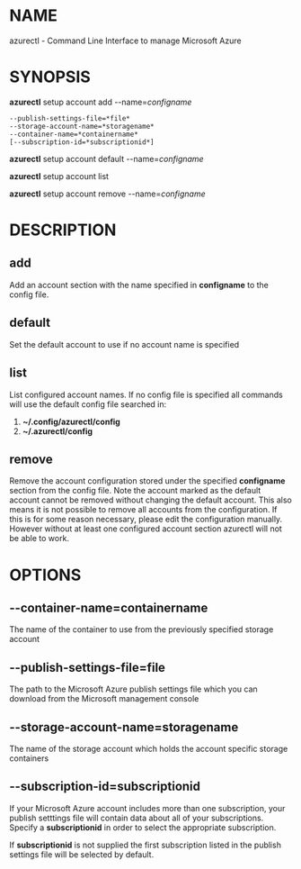 # NAME

azurectl - Command Line Interface to manage Microsoft Azure

# SYNOPSIS

__azurectl__ setup account add --name=*configname*

    --publish-settings-file=*file*
    --storage-account-name=*storagename*
    --container-name=*containername*
    [--subscription-id=*subscriptionid*]

__azurectl__ setup account default --name=*configname*

__azurectl__ setup account list

__azurectl__ setup account remove --name=*configname*

# DESCRIPTION

## __add__

Add an account section with the name specified in __configname__ to the config file.

## __default__

Set the default account to use if no account name is specified

## __list__

List configured account names. If no config file is specified all commands will use the default config file searched in:

1. __~/.config/azurectl/config__
2. __~/.azurectl/config__

## __remove__

Remove the account configuration stored under the specified __configname__ section from the config file. Note the account marked as the default account cannot be removed without changing the default account. This also means it is not possible to remove all accounts from the configuration. If this is for some reason necessary, please edit the configuration manually. However without at least one configured account section azurectl will not be able to work.

# OPTIONS

## __--container-name=containername__

The name of the container to use from the previously specified storage account

## __--publish-settings-file=file__

The path to the Microsoft Azure publish settings file which you can download from the Microsoft management console

## __--storage-account-name=storagename__

The name of the storage account which holds the account specific storage containers

## __--subscription-id=subscriptionid__

If your Microsoft Azure account includes more than one subscription, your 
publish setttings file will contain data about all of your subscriptions.
Specify a __subscriptionid__ in order to select the appropriate subscription.

If __subscriptionid__ is not supplied the first subscription listed in the 
publish settings file will be selected by default.
